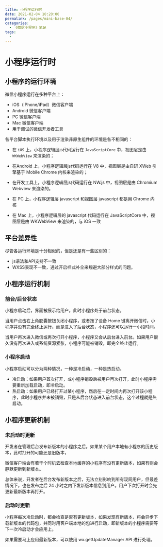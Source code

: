 ```yaml
---
title: 小程序运行时
date: 2021-02-04 10:20:00
permalink: /pages/mini-base-04/
categories:
  - 《微信小程序》笔记
tags:
  -
---
```

# 小程序运行时

## 小程序的运行环境

微信小程序运行在多种平台上：
 * iOS（iPhone/iPad）微信客户端
 * Android 微信客户端
 * PC 微信客户端
 * Mac 微信客户端
 * 用于调试的微信开发者工具

各平台脚本执行环境以及用于渲染非原生组件的环境是各不相同的：

 * 在 `iOS` 上，小程序逻辑层js代码运行在 `JavaScriptCore` 中，视图层是由 `WKWebView` 来渲染的；

 * 在Android 上，小程序逻辑层js代码运行在 V8 中，视图层是由自研 XWeb 引擎基于 Mobile Chrome 内核来渲染的；

 * 在开发工具上，小程序逻辑层js代码运行在 NW.js 中，视图层是由 Chromium Webview 来渲染的。

 * 在 PC 上，小程序逻辑层 javascript 和视图层 javascript 都是用 Chrome 内核

 * 在 Mac 上，小程序逻辑层的 javascript 代码运行在 JavaScriptCore 中，视图层是由 WKWebView 来渲染的，与 iOS 一致

## 平台差异性

尽管各运行环境是十分相似的，但是还是有一些区别的：

* js语法和API支持不一致
* WXSS表现不一致，通过开启样式补全来规避大部分样式的问题。

## 小程序运行机制

### 前台/后台状态

小程序启动后，界面被展示给用户，此时小程序处于前台状态。

当用户点击右上角胶囊按钮关闭小程序，或者按了设备 Home 键离开微信时，小程序并没有完全终止运行，而是进入了后台状态，小程序还可以运行一小段时间。

当用户再次进入微信或再次打开小程序，小程序又会从后台进入前台。如果用户很久没有再次进入或系统资源紧张，小程序可能被销毁，即完全终止运行。

### 小程序启动

小程序启动可以分为两种情况，一种是冷启动，一种是热启动。

* 冷启动：如果用户首次打开，或小程序销毁后被用户再次打开，此时小程序需要重新加载启动，即冷启动。
* 热启动：如果用户已经打开过某小程序，然后在一定时间内再次打开该小程序，此时小程序并未被销毁，只是从后台状态进入前台状态，这个过程就是热启动。

## 小程序更新机制

### 未启动时更新

开发者在管理后台发布新版本的小程序之后，如果某个用户本地有小程序的历史版本，此时打开的可能还是旧版本，

微信客户端会有若干个时机去检查本地缓存的小程序有没有更新版本，如果有则会静默更新到新版本。

总体来说，开发者在后台发布新版本之后，无法立刻影响到所有现网用户，但最差情况下，也在发布之后 24 小时之内下发新版本信息到用户。用户下次打开时会先更新最新版本再打开。

### 启动时更新

小程序每次冷启动时，都会检查是否有更新版本，如果发现有新版本，将会异步下载新版本的代码包，并同时用客户端本地的包进行启动，即新版本的小程序需要等下一次冷启动才会应用上。

如果需要马上应用最新版本，可以使用 wx.getUpdateManager API 进行处理。

